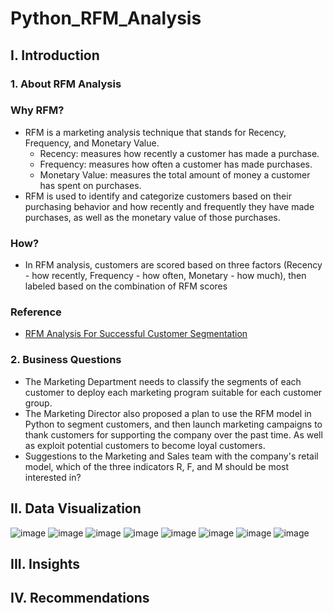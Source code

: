 # Python_RFM_Analysis
## I. Introduction
### 1. About RFM Analysis
### Why RFM?
- RFM is a marketing analysis technique that stands for Recency, Frequency, and Monetary Value.
  - Recency: measures how recently a customer has made a purchase.
  - Frequency: measures how often a customer has made purchases.
  - Monetary Value: measures the total amount of money a customer has spent on purchases.
- RFM is used to identify and categorize customers based on their purchasing behavior and how recently and frequently they have made purchases, as well as the monetary value of those purchases.
### How?
- In RFM analysis, customers are scored based on three factors (Recency - how recently, Frequency - how often, Monetary - how much), then labeled based on the combination of RFM scores
### Reference
- [RFM Analysis For Successful Customer Segmentation](https://www.putler.com/rfm-analysis)
### 2. Business Questions
- The Marketing Department needs to classify the segments of each customer to deploy each marketing program suitable for each customer group.
- The Marketing Director also proposed a plan to use the RFM model in Python to segment customers, and then launch marketing campaigns to thank customers for supporting the company over the past time. As well as exploit potential customers to become loyal customers.
- Suggestions to the Marketing and Sales team with the company's retail model, which of the three indicators R, F, and M should be most interested in?
## II. Data Visualization
![image](https://github.com/lthhoangkhoa225/Python_RFM_Analysis/assets/168264791/1d235093-1c3b-4a68-a3e9-b778ab665df2)
![image](https://github.com/lthhoangkhoa225/Python_RFM_Analysis/assets/168264791/c3bbb9bc-89e2-4d20-8600-3631fa8a8d09)
![image](https://github.com/lthhoangkhoa225/Python_RFM_Analysis/assets/168264791/f4ada567-891a-401f-b7cf-8090170fa667)
![image](https://github.com/lthhoangkhoa225/Python_RFM_Analysis/assets/168264791/34436525-5bb5-48d7-9e2d-eca84f42b6c3)
![image](https://github.com/lthhoangkhoa225/Python_RFM_Analysis/assets/168264791/1ef6b1ad-0d90-4785-8745-e2f741915439)
![image](https://github.com/lthhoangkhoa225/Python_RFM_Analysis/assets/168264791/dcda603b-e240-47fb-a00c-cbf6aa46f69c)
![image](https://github.com/lthhoangkhoa225/Python_RFM_Analysis/assets/168264791/fc63be5c-84d7-4db8-b51c-6951dc9de122)
![image](https://github.com/lthhoangkhoa225/Python_RFM_Analysis/assets/168264791/e35df3fa-0f98-40b2-ba56-89f1e5f12bb9)
## III. Insights

## IV. Recommendations
